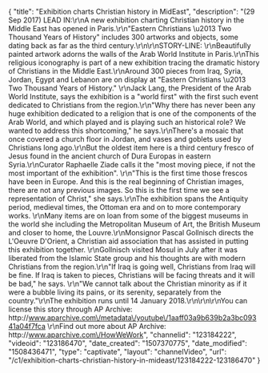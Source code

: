 {
    "title": "Exhibition charts Christian history in MidEast",
    "description": "(29 Sep 2017) LEAD IN:\r\nA new exhibition charting Christian history in the Middle East has opened in Paris.\r\n\"Eastern Christians \u2013 Two Thousand Years of History\" includes 300 artworks and objects, some dating back as far as the third century.\r\n\r\nSTORY-LINE: \r\nBeautifully painted artwork adorns the walls of the Arab World Institute in Paris.\r\nThis religious iconography is part of a new exhibition tracing the dramatic history of Christians in the Middle East.\r\nAround 300 pieces from Iraq, Syria, Jordan, Egypt and Lebanon are on display at \"Eastern Christians \u2013 Two Thousand Years of History.\"  \r\nJack Lang, the President of the Arab World Institute, says the exhibition is a \"world first\" with the first such event dedicated to Christians from the region.\r\n\"Why there has never been any huge exhibition dedicated to a religion that is one of the components of the Arab World, and which played and is playing such an historical role? We wanted to address this shortcoming,\" he says.\r\nThere's a mosaic that once covered a church floor in Jordan, and vases and goblets used by Christians long ago.\r\nBut the oldest item here is a third century fresco of Jesus found in the ancient church of Dura Europas in eastern Syria.\r\nCurator Raphaelle Ziade calls it the \"most moving piece, if not the most important of the exhibition\". \r\n\"This is the first time those frescos have been in Europe. And this is the real beginning of Christian images, there are not any previous images. So this is the first time we see a representation of Christ,\" she says.\r\nThe exhibition spans the Antiquity period, medieval times, the Ottoman era and on to more contemporary works. \r\nMany items are on loan from some of the biggest museums in the world she including the Metropolitan Museum of Art, the British Museum and closer to home, the Louvre.\r\nMonsignor Pascal Gollnisch directs the L'Oeuvre D'Orient, a Christian aid association that has assisted in putting this exhibition together. \r\nGollnisch visited Mosul in July after it was liberated from the Islamic State group and his thoughts are with modern Christians from the region.\r\n\"If Iraq is going well, Christians from Iraq will be fine. If Iraq is taken to pieces, Christians will be facing threats and it will be bad,\" he says. \r\n\"We cannot talk about the Christian minority as if it were a bubble living its pains, or its serenity, separately from the country.\"\r\nThe exhibition runs until 14 January 2018.\r\n\r\n\r\nYou can license this story through AP Archive: http:\/\/www.aparchive.com\/metadata\/youtube\/1aaff03a9b639b2a3bc09341a04f7fca \r\nFind out more about AP Archive: http:\/\/www.aparchive.com\/HowWeWork",
    "channelid": "123184222",
    "videoid": "123186470",
    "date_created": "1507370775",
    "date_modified": "1508436471",
    "type": "captivate",
    "layout": "channelVideo",
    "url": "\/c1\/exhibition-charts-christian-history-in-mideast\/123184222-123186470"
}